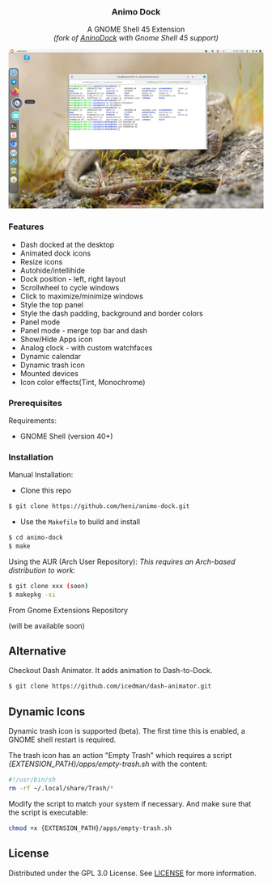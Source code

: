 <br/>
<p align="center">
  <h3 align="center">Animo Dock</h3>

  <p align="center">
    A GNOME Shell 45 Extension
    <br/>
    <i>(fork of <a href="https://github.com/icedman/anino-dock">AninoDock</a> with Gnome Shell 45 support)</i>
    <br/>
  </p>
</p>

![Screen Shot](https://raw.githubusercontent.com/heni/animo-dock/main/screenshots/Screenshot%20from%202023-10-31%2014-35-37.png)

### Features

* Dash docked at the desktop
* Animated dock icons
* Resize icons
* Autohide/intellihide
* Dock position - left, right layout
* Scrollwheel to cycle windows
* Click to maximize/minimize windows
* Style the top panel
* Style the dash padding, background and border colors
* Panel mode
* Panel mode - merge top bar and dash
* Show/Hide Apps icon
* Analog clock - with custom watchfaces
* Dynamic calendar
* Dynamic trash icon
* Mounted devices
* Icon color effects(Tint, Monochrome)

### Prerequisites

Requirements:

* GNOME Shell (version 40+)

### Installation

Manual Installation: 
- Clone this repo
```bash
$ git clone https://github.com/heni/animo-dock.git
```
- Use the `Makefile` to build and install
```bash 
$ cd animo-dock
$ make
```

Using the AUR (Arch User Repository):
*This requires an Arch-based distribution to work:*
```bash
$ git clone xxx (soon)
$ makepkg -si
```

From Gnome Extensions Repository

(will be available soon)

## Alternative

Checkout Dash Animator. It adds animation to Dash-to-Dock.

```bash
$ git clone https://github.com/icedman/dash-animator.git
```

## Dynamic Icons

Dynamic trash icon is supported (beta). The first time this is enabled, a GNOME shell restart is required.

The trash icon has an action "Empty Trash" which requires a script *{EXTENSION_PATH}/apps/empty-trash.sh* with the content:

```sh
#!/usr/bin/sh
rm -rf ~/.local/share/Trash/*
```

Modify the script to match your system if necessary. And make sure that the script is executable:

```sh
chmod +x {EXTENSION_PATH}/apps/empty-trash.sh
```

## License

Distributed under the GPL 3.0 License. See [LICENSE](https://github.com/heni/animo-dock/blob/main/LICENSE) for more information.
